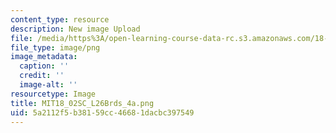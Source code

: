 ```yaml
---
content_type: resource
description: New image Upload
file: /media/https%3A/open-learning-course-data-rc.s3.amazonaws.com/18-02sc-multivariable-calculus-fall-2010/5a2112f5b38159cc46681dacbc397549_MIT18_02SC_L26Brds_4a.png
file_type: image/png
image_metadata:
  caption: ''
  credit: ''
  image-alt: ''
resourcetype: Image
title: MIT18_02SC_L26Brds_4a.png
uid: 5a2112f5-b381-59cc-4668-1dacbc397549
---
```

